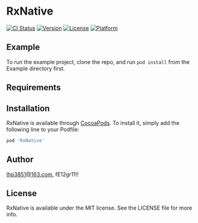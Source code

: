 # RxNative

[![CI Status](https://img.shields.io/travis/lhp3851@163.com/RxNative.svg?style=flat)](https://travis-ci.org/lhp3851@163.com/RxNative)
[![Version](https://img.shields.io/cocoapods/v/RxNative.svg?style=flat)](https://cocoapods.org/pods/RxNative)
[![License](https://img.shields.io/cocoapods/l/RxNative.svg?style=flat)](https://cocoapods.org/pods/RxNative)
[![Platform](https://img.shields.io/cocoapods/p/RxNative.svg?style=flat)](https://cocoapods.org/pods/RxNative)

## Example

To run the example project, clone the repo, and run `pod install` from the Example directory first.

## Requirements

## Installation

RxNative is available through [CocoaPods](https://cocoapods.org). To install
it, simply add the following line to your Podfile:

```ruby
pod 'RxNative'
```

## Author

lhp3851@163.com, fE12gr11!!

## License

RxNative is available under the MIT license. See the LICENSE file for more info.
